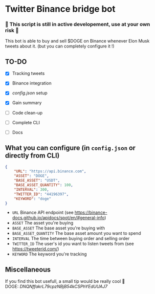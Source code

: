 # Twitter Binance bridge bot

### 🛑 This script is still in active developement, use at your own risk 🛑

This bot is able to buy and sell $DOGE on Binance whenever Elon Musk tweets about it. (but you can completely configure it !)

## TO-DO

- [x] Tracking tweets
- [x] Binance integration
- [x] *config.json* setup
- [x] Gain summary
- [ ] Code clean-up
- [ ] Complete CLI
- [ ] Docs


## What you can configure (in `config.json` or directly from CLI)

```json
{
    "URL": "https://api.binance.com",
    "ASSET": "DOGE",
    "BASE_ASSET": "USDT",
    "BASE_ASSET_QUANTITY": 100,
    "INTERVAL": 300,
    "TWITTER_ID": "44196397",
    "KEYWORD": "doge"
}
```

* `URL` Binance API endpoint (see https://binance-docs.github.io/apidocs/spot/en/#general-info)
* `ASSET` The asset you're buying
* `BASE_ASSET` The base asset you're buying with
* `BASE_ASSET_QUANTITY` The base asset amount you want to spend
* `INTERVAL` The time between buying order and selling order
* `TWITTER_ID` The user's id you want to listen tweets from (see https://tweeterid.com/)
* `KEYWORD` The keyword you're tracking

## Miscellaneous
If you find this bot usefull, a small tip would be really cool 🥰  
DOGE: *DNQNffakrL79cpzNBjB54kCSPhYEdUUAJ7*

